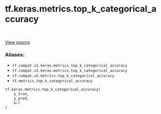 <div itemscope itemtype="http://developers.google.com/ReferenceObject">
<meta itemprop="name" content="tf.keras.metrics.top_k_categorical_accuracy" />
<meta itemprop="path" content="Stable" />
</div>

# tf.keras.metrics.top_k_categorical_accuracy

<!-- Insert buttons -->

<table class="tfo-notebook-buttons tfo-api" align="left">
</table>

<a target="_blank" href="/code/stable/tensorflow/python/keras/metrics.py">View source</a>



<!-- Start diff -->


### Aliases:

* `tf.compat.v1.keras.metrics.top_k_categorical_accuracy`
* `tf.compat.v2.keras.metrics.top_k_categorical_accuracy`
* `tf.compat.v2.metrics.top_k_categorical_accuracy`
* `tf.metrics.top_k_categorical_accuracy`


``` python
tf.keras.metrics.top_k_categorical_accuracy(
    y_true,
    y_pred,
    k=5
)
```



<!-- Placeholder for "Used in" -->
